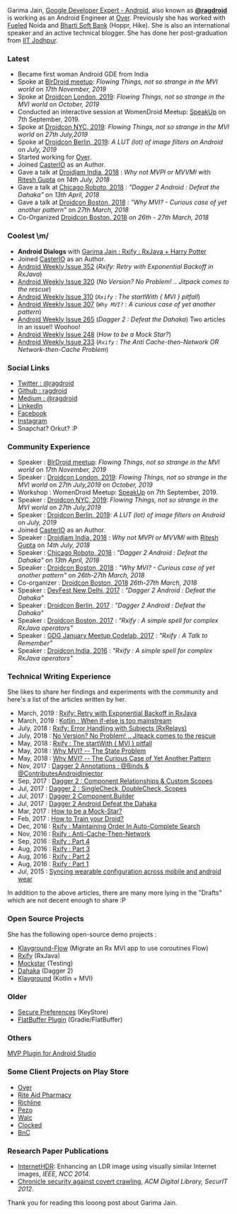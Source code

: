 Garima Jain, [Google Developer Expert - Android](https://developers.google.com/community/experts/directory/profile/profile-garima_jain), also known as [**@ragdroid**](https://twitter.com/ragdroid) is working as an Android Engineer at [Over](https://madewithover.com/). Previously she has worked with [Fueled](https://fueled.com/) Noida and [Bharti Soft Bank](https://www.crunchbase.com/organization/bsb) (Hoppr, Hike). She is also an international speaker and an active technical blogger. She has done her post-graduation from [IIT Jodhpur](http://iitj.ac.in/).

### Latest
 - Became first woman Android GDE from India
 - Spoke at [BlrDroid meetup](https://www.meetup.com/blrdroid/events/265552112/): *Flowing Things, not so strange in the MVI world* on *17th November, 2019*
 - Spoke at [Droidcon London, 2019](https://skillsmatter.com/skillscasts/14164-flowing-things-not-so-strange-in-the-mvi-world): *Flowing Things, not so strange in the MVI world* on *October, 2019*
 - Conducted an interactive session at WomenDroid Meetup: [SpeakUp](https://twitter.com/WomenDroid/status/1167079658463977472) on 7th September, 2019.
 - Spoke at [Droidcon NYC, 2019](https://www.droidcon.com/media-detail?video=362742238): *Flowing Things, not so strange in the MVI world* on *27th July,2019*
 - Spoke at [Droidcon Berlin, 2019](https://www.droidcon.com/media-detail?video=353348763): *A LUT (lot) of image filters on Android* on *July, 2019*
 - Started working for [Over](https://madewithover.com/).
 - Joined [CasterIO](https://articles.caster.io/author/gjain/) as an Author.
 - Gave a talk at [Droidjam India, 2018](https://www.youtube.com/watch?v=IRCd6aftFkE&index=12&t=2s&list=PLbgP71NCXCqFr6djMCR3KnZez31toGXS3) : *Why not MVPI or MVVMI* with [Ritesh Gupta](http://riteshhh.com/) on *14th July, 2018*
 - Gave a talk at [Chicago Roboto, 2018](https://www.youtube.com/watch?v=3VNQYZHRQf4) : *"Dagger 2 Android : Defeat the Dahaka"* on *13th April, 2018*
 - Gave a talk at [Droidcon Boston, 2018](https://www.youtube.com/watch?time_continue=358&v=KpuFW-jamVo) : *"Why MVI? - Curious case of yet another pattern"* on *27th March, 2018* 
 - Co-Organized [Droidcon Boston, 2018](http://www.droidcon-boston.com/) on *26th - 27th March, 2018* 

### Coolest \m/

 - **Android Dialogs** with [Garima Jain : Rxify : RxJava + Harry Potter](https://www.youtube.com/watch?v=5JO7Q6HO52w)
 - Joined [CasterIO](https://articles.caster.io/author/gjain/) as an Author.
 - [Android Weekly Issue 352](https://androidweekly.net/issues/issue-352) (*Rxify: Retry with Exponential Backoff in RxJava*) 
 - [Android Weekly Issue 320](https://androidweekly.net/issues/issue-320) (*No Version? No Problem! .. Jitpack comes to the rescue*)
 - [Android Weekly Issue 310](https://androidweekly.net/issues/issue-310) (*`Rxify` : The startWith { MVI } pitfall*)
 - [Android Weekly Issue 307](http://androidweekly.net/issues/issue-307) (*`Why MVI?` : A curious case of yet another pattern*)
 - [Android Weekly Issue 265](http://androidweekly.net/issues/issue-265) (*Dagger 2 : Defeat the Dahaka*) Two articles in an issue!! Woohoo!
 - [Android Weekly Issue 248](http://androidweekly.net/issues/issue-248) (*How to be a Mock Star?*)
 - [Android Weekly Issue 233](http://androidweekly.net/issues/issue-233) (*`Rxify` : The Anti Cache-then-Network OR Network-then-Cache Problem*)

### Social Links
 - [Twitter : @ragdroid](https://twitter.com/ragdroid)
 - [Github : ragdroid](https://github.com/ragdroid/)
 - [Medium : @ragdroid](https://medium.com/@ragdroid)
 - [LinkedIn](https://www.linkedin.com/in/ragdroid/)
 - [Facebook](https://www.facebook.com/ragdr0id)
 - [Instagram](https://www.instagram.com/ragdr0id/)
 - Snapchat? Orkut? :P
 
### Community Experience
 - Speaker : [BlrDroid meetup](https://www.meetup.com/blrdroid/events/265552112/): *Flowing Things, not so strange in the MVI world* on *17th November, 2019*
 - Speaker : [Droidcon London, 2019](https://skillsmatter.com/skillscasts/14164-flowing-things-not-so-strange-in-the-mvi-world): *Flowing Things, not so strange in the MVI world* on *27th July,2019* on *October, 2019*
 - Workshop : WomenDroid Meetup: [SpeakUp](https://twitter.com/WomenDroid/status/1167079658463977472) on 7th September, 2019.
 - Speaker : [Droidcon NYC, 2019](https://www.droidcon.com/media-detail?video=362742238): *Flowing Things, not so strange in the MVI world* on *27th July,2019*
 - Speaker : [Droidcon Berlin, 2019](https://www.droidcon.com/media-detail?video=353348763): *A LUT (lot) of image filters on Android* on *July, 2019*
 - Joined [CasterIO](https://articles.caster.io/author/gjain/) as an Author.
 - Speaker : [Droidjam India, 2018](https://www.youtube.com/watch?v=IRCd6aftFkE&index=12&t=2s&list=PLbgP71NCXCqFr6djMCR3KnZez31toGXS3) : *Why not MVPI or MVVMI* with [Ritesh Gupta](http://riteshhh.com/) on *14th July, 2018*
 - Speaker : [Chicago Roboto, 2018](https://www.youtube.com/watch?v=3VNQYZHRQf4) : *"Dagger 2 Android : Defeat the Dahaka"* on *13th April, 2018*
 - Speaker : [Droidcon Boston, 2018](https://www.youtube.com/watch?time_continue=358&v=KpuFW-jamVo) : *"Why MVI? - Curious case of yet another pattern"* on *26th-27th March, 2018* 
 - Co-organizer : [Droidcon Boston, 2018](http://www.droidcon-boston.com/) *26th-27th March, 2018* 
 - Speaker : [DevFest New Delhi, 2017](https://www.meetup.com/GDGNewDelhi/events/243302149/) : *"Dagger 2 Android : Defeat the Dahaka"*
 - Speaker : [Droidcon Berlin, 2017](https://www.youtube.com/watch?v=iczp_toHxmA) : *"Dagger 2 Android : Defeat the Dahaka"*
 - Speaker : [Droidcon Boston, 2017](https://academy.realm.io/posts/rxify-rxjava-operators-droid-boston-jain-2017/) : *"Rxify : A simple spell for complex RxJava operators"*
 - Speaker : [GDG January Meetup Codelab, 2017](https://github.com/gdgnewdelhi/talks/blob/master/past_talk_titles.md) : *"Rxify : A Talk to Remember"*
 - Speaker : [Droidcon India, 2016](https://hasgeek.tv/droidconin/droidconin-2016-day-1/1258-rxify-a-simple-spell-for-complex-rxjava-operators) : *"Rxify : A simple spell for complex RxJava operators"*

### Technical Writing Experience 

She likes to share her findings and experiments with the community and here's a list of the articles written by her.
 - March, 2019 : [Rxify: Retry with Exponential Backoff in RxJava](https://medium.com/over-engineering/rxify-exponential-backoff-on-retry-48bb66912391)
 - March, 2019 :  [Kotlin : When if-else is too mainstream](https://medium.com/@ragdroid/kotlin-when-if-else-is-too-mainstream-acc4b91c2416) 
 - July, 2018 : [Rxify: Error Handling with Subjects (RxRelays)](https://articles.caster.io/android/rxify-error-handling-with-subjects-relays/)
 - July, 2018 : [No Version? No Problem! .. Jitpack comes to the rescue](https://medium.com/@ragdroid/no-version-no-problem-jitpack-comes-to-the-rescue-d8754b335c34)
 - May, 2018 : [Rxify : The startWith { MVI } pitfall](https://medium.com/@ragdroid/rxify-the-startwith-mvi-pitfall-68764ae8946d)
 - May, 2018 : [Why MVI? -- The State Problem](https://medium.com/fueled-engineering/why-mvi-the-state-problem-ee867c7da20c)
 - May, 2018 : [Why MVI? -- The Curious Case of Yet Another Pattern](https://medium.com/fueled-engineering/why-mvi-538ee07f0f32)
 - Nov, 2017 : [Dagger 2 Annotations : @Binds & @ContributesAndroidInjector](https://proandroiddev.com/dagger-2-annotations-binds-contributesandroidinjector-a09e6a57758f)
 - Sep, 2017 : [Dagger 2 : Component Relationships & Custom Scopes](https://proandroiddev.com/dagger-2-component-relationships-custom-scopes-8d7e05e70a37)
 - Jul, 2017 : [Dagger 2 : SingleCheck, DoubleCheck, Scopes](https://proandroiddev.com/dagger-2-check-singlecheck-doublecheck-scopes-4ee48fc31736)
 - Jul, 2017 : [Dagger 2 Component.Builder](https://proandroiddev.com/dagger-2-component-builder-1f2b91237856)
 - Jul, 2017 : [Dagger 2 Android Defeat the Dahaka](https://proandroiddev.com/dagger-2-android-defeat-the-dahaka-b1c542233efc)
 - Mar, 2017 : [How to be a Mock-Star?](https://medium.com/fueled-android/how-to-be-a-mock-star-fc00714d8c2f)
 - Feb, 2017 : [How to Train your Droid?](https://medium.com/@ragdroid/how-to-train-your-droid-1188e39f98be)
 - Dec, 2016 : [Rxify : Maintaining Order In Auto-Complete Search](https://medium.com/fueled-android/rxify-maintaining-order-in-auto-complete-search-d5c46ba26578)
 - Nov, 2016 : [Rxify : Anti-Cache-Then-Network](http://www.andevcon.com/news/rxify-the-anti-cache-then-network-or-network-then-cache-problem)
 - Sep, 2016 : [Rxify : Part 4](https://medium.com/fueled-android/rxify-a-simple-spell-for-complex-rxjava-operators-part-4-eb929d3e2240)
 - Aug, 2016 : [Rxify : Part 3](https://medium.com/fueled-android/rxify-a-simple-spell-for-complex-rxjava-operators-part-3-44e2b3535cce)
 - Aug, 2016 : [Rxify : Part 2](https://medium.com/fueled-android/rxify-a-simple-spell-for-complex-rxjava-operators-part-2-b82b379f5c7f)
 - Aug, 2016 : [Rxify : Part 1](https://medium.com/fueled-android/rxify-a-simple-spell-for-complex-rxjava-operators-part-1-4c31921583c4)
 - Jul, 2015 : [Syncing wearable configuration across mobile and android wear](https://medium.com/fueled-android/syncing-wearable-22136eca6acd)
 
 In addition to the above articles, there are many more lying in the "Drafts" which are not decent enough to share :P

### Open Source Projects

She has the following open-source demo projects :

 - [Klayground-Flow](https://github.com/ragdroid/klayground/pull/7) (Migrate an Rx MVI app to use coroutines Flow)
 - [Rxify](https://github.com/ragdroid/rxify) (RxJava)
 - [Mockstar](https://github.com/ragdroid/mockstar) (Testing)
 - [Dahaka](https://github.com/ragdroid/Dahaka) (Dagger 2)
 - [Klayground](https://github.com/ragdroid/klayground) (Kotlin + MVI)

### Older
 - [Secure Preferences](https://github.com/ophio/secure-preferences) (KeyStore)
 - [FlatBuffer Plugin](https://github.com/ophio/flatbuffer-gradle-plugin) (Gradle/FlatBuffer)


### Others
[MVP Plugin for Android Studio](https://plugins.jetbrains.com/plugin/8341-mvp-generator)

### Some Client Projects on Play Store

 - [Over](https://play.google.com/store/apps/details?id=app.over.editor)
 - [Rite Aid Pharmacy](https://play.google.com/store/apps/details?id=com.riteaid.android&hl=en)
 - [Richline](https://play.google.com/store/apps/details?id=com.richline.ela&hl=en)
 - [Pezo](https://play.google.com/store/apps/details?id=com.fueled.pezo&hl=en)
 - [Walc](https://play.google.com/store/apps/details?id=com.walcinc.walc&hl=en)
 - [Clocked](https://play.google.com/store/apps/details?id=com.fueled.clocked)
 - [BnC](https://play.google.com/store/apps/developer?id=Barnes+%26+Noble+College&hl=en)
 
 ### Research Paper Publications
  - [InternetHDR](http://ieeexplore.ieee.org/document/6811307/?reload=true&lipi=urn:li:page:d_flagship3_profile_view_base;GKgou9lJTrmcWCpOBEeTJw%3D%3D): Enhancing an LDR image using visually similar Internet images, *IEEE, NCC 2014*.
  - [Chronicle security against covert crawling](https://dl.acm.org/citation.cfm?id=2490434&lipi=urn%253Ali%253Apage%253Ad_flagship3_profile_view_base%253BGKgou9lJTrmcWCpOBEeTJw%253D%253D), *ACM Digital Library, SecurIT 2012*.
 
 Thank you for reading this looong post about Garima Jain.


